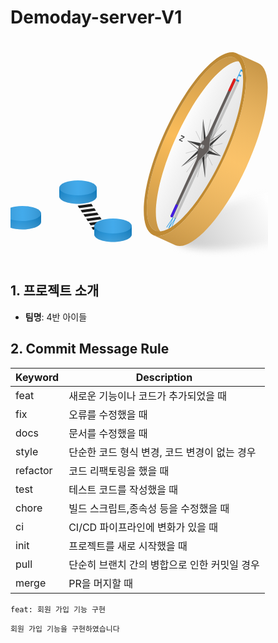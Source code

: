 # Demoday-server-V1

<svg xmlns="http://www.w3.org/2000/svg" width="412" height="356" viewBox="0 0 412 356" fill="none">
<g filter="url(#filter0_f_495_1229)">
<ellipse cx="410.763" cy="287.103" rx="152" ry="39.4746" transform="rotate(-11.142 410.763 287.103)" fill="white"/>
<ellipse cx="410.763" cy="287.103" rx="152" ry="39.4746" transform="rotate(-11.142 410.763 287.103)" fill="url(#paint0_linear_495_1229)" fill-opacity="0.2"/>
</g>
<ellipse cx="309.66" cy="173.775" rx="152" ry="48" transform="rotate(-65.2887 309.66 173.775)" fill="url(#paint1_linear_495_1229)"/>
<ellipse cx="309.66" cy="173.775" rx="152" ry="48" transform="rotate(-65.2887 309.66 173.775)" fill="url(#paint2_linear_495_1229)" fill-opacity="0.2"/>
<path d="M278.629 155.092L277.891 156.697L271.14 159.957L275.473 161.951L274.867 163.268L269.416 160.759L270.138 159.192L276.903 155.878L272.579 153.888L273.179 152.584L278.629 155.092Z" fill="#3B3B3B"/>
<path d="M260.415 283.25L261.17 283.597L255.221 297.61L259.492 291.2L263.762 284.79L264.502 285.131L256.737 303.533L255.96 303.176L261.973 288.923L253.383 301.99L252.584 301.622L258.641 287.39L250.087 300.473L249.317 300.119L260.415 283.25Z" fill="#2EA1E9"/>
<path d="M372.127 51.8422L368.539 50.1911L366.211 55.2516L369.505 56.7676L368.335 59.3102L365.041 57.7942L362.485 63.3485L366.072 64.9995L364.914 67.5175L360.372 65.4272L368.732 47.2587L373.275 49.3489L372.127 51.8422Z" fill="#2EA1E9"/>
<path d="M299.182 219.59L320.423 127.664" stroke="#A1A1A1" stroke-width="0.5" stroke-linecap="round"/>
<path d="M322.788 200.732L296.822 146.656" stroke="#A1A1A1" stroke-width="0.5" stroke-linecap="round"/>
<path d="M338.785 165.968L280.824 181.42" stroke="#A1A1A1" stroke-width="0.5" stroke-linecap="round"/>
<path d="M337.805 135.663L281.8 211.591" stroke="#A1A1A1" stroke-width="0.5" stroke-linecap="round"/>
<path d="M314.816 161.975C316.317 162.666 317.146 164.526 317.227 167.039C317.308 169.543 316.643 172.655 315.207 175.777C313.77 178.899 311.839 181.428 309.884 182.996C307.922 184.569 305.971 185.149 304.469 184.458C302.968 183.767 302.139 181.907 302.058 179.394C301.977 176.89 302.642 173.778 304.078 170.656C305.515 167.534 307.446 165.005 309.401 163.437C311.363 161.864 313.314 161.284 314.816 161.975Z" fill="#3B3B3B" stroke="#A1A1A1" stroke-width="0.25"/>
<path d="M316.724 165.88L333.938 121.02L311.062 163.275L316.724 165.88Z" fill="#3B3B3B" stroke="#A1A1A1" stroke-width="0.25"/>
<path d="M314.836 162.286L331.193 126.742L312.641 161.276L314.836 162.286Z" fill="#E9E8E7" stroke="#A1A1A1" stroke-width="0.201923"/>
<path d="M302.596 181.67L285.383 226.53L308.259 184.276L302.596 181.67Z" fill="#3B3B3B" stroke="#A1A1A1" stroke-width="0.25"/>
<path d="M304.484 185.265L288.128 220.808L306.68 186.275L304.484 185.265Z" fill="#E9E8E7" stroke="#A1A1A1" stroke-width="0.201923"/>
<path d="M313.299 162.623L308.157 127.335L305.503 168.874L313.299 162.623Z" fill="#3B3B3B" stroke="#A1A1A1" stroke-width="0.25"/>
<path d="M309.259 163.861L308.228 132.02L306.188 166.322L309.259 163.861Z" fill="#E9E8E7" stroke="#A1A1A1" stroke-width="0.201923"/>
<path d="M306.022 184.927L311.163 220.216L313.818 178.676L306.022 184.927Z" fill="#3B3B3B" stroke="#A1A1A1" stroke-width="0.25"/>
<path d="M310.062 183.69L311.093 215.531L313.132 181.228L310.062 183.69Z" fill="#E9E8E7" stroke="#A1A1A1" stroke-width="0.201923"/>
<path d="M307.655 165.875L282.859 161.442L302.355 177.391L307.655 165.875Z" fill="#3B3B3B" stroke="#A1A1A1" stroke-width="0.25"/>
<path d="M303.849 171.212L285.39 162.718L301.75 175.772L303.849 171.212Z" fill="#E9E8E7" stroke="#A1A1A1" stroke-width="0.201923"/>
<path d="M311.667 181.676L336.462 186.109L316.966 170.16L311.667 181.676Z" fill="#3B3B3B" stroke="#A1A1A1" stroke-width="0.25"/>
<path d="M315.472 176.339L333.931 184.833L317.571 171.778L315.472 176.339Z" fill="#E9E8E7" stroke="#A1A1A1" stroke-width="0.201923"/>
<path d="M303.234 173.805L273.41 202.842L303.557 183.793L303.234 173.805Z" fill="#3B3B3B" stroke="#A1A1A1" stroke-width="0.25"/>
<path d="M301.875 180.121L277.021 200.05L302.003 184.055L301.875 180.121Z" fill="#E9E8E7" stroke="#A1A1A1" stroke-width="0.201923"/>
<path d="M316.087 173.745L345.911 144.709L315.764 163.758L316.087 173.745Z" fill="#3B3B3B" stroke="#A1A1A1" stroke-width="0.25"/>
<path d="M317.446 167.429L342.3 147.5L317.319 163.496L317.446 167.429Z" fill="#E9E8E7" stroke="#A1A1A1" stroke-width="0.201923"/>
<path fill-rule="evenodd" clip-rule="evenodd" d="M258.085 284.339L257.177 283.921C257.508 284.074 257.859 284.128 258.197 284.096L258.197 284.096C258.885 284.032 259.52 283.613 259.83 282.941L360.161 64.9183C360.47 64.2458 360.375 63.4905 359.977 62.9264C359.874 62.7804 359.75 62.6472 359.608 62.5316C359.48 62.4274 359.337 62.3375 359.18 62.2653L360.089 62.6834C361.092 63.1451 361.531 64.3329 361.069 65.3363L260.738 283.359C260.277 284.362 259.089 284.801 258.085 284.339C258.085 284.339 258.085 284.339 258.085 284.339Z" fill="#A1A1A1"/>
<path opacity="0.2" fill-rule="evenodd" clip-rule="evenodd" d="M306.25 196.421L265.28 285.449C264.819 286.452 263.631 286.891 262.628 286.43C261.624 285.968 261.185 284.78 261.647 283.777L303.435 192.969L306.359 174.658C306.646 172.859 307.42 171.172 308.596 169.78L320.693 155.468L361.978 65.7543C362.439 64.7509 363.627 64.3118 364.631 64.7736C365.634 65.2353 366.073 66.4231 365.611 67.4265L325.177 155.293L325.165 155.438L323.253 175.81C323.039 178.086 322.052 180.221 320.455 181.857L306.352 196.318L306.25 196.421Z" fill="#1B1B1B"/>
<path fill-rule="evenodd" clip-rule="evenodd" d="M300.799 193.913L259.83 282.94C259.368 283.944 258.18 284.383 257.177 283.921C256.174 283.459 255.734 282.272 256.196 281.268L297.985 190.46L300.909 172.15C301.196 170.351 301.969 168.664 303.146 167.272L315.242 152.959L356.527 63.2461C356.989 62.2426 358.177 61.8035 359.18 62.2653C360.184 62.7271 360.623 63.9148 360.161 64.9182L319.726 152.784L319.714 152.93L317.802 173.302C317.588 175.578 316.601 177.712 315.005 179.349L300.902 193.809L300.799 193.913Z" fill="#625D5B"/>
<path d="M314.989 179.365L300.798 193.915L301.707 194.333L315.898 179.783C317.503 178.136 318.493 175.987 318.699 173.696L320.519 153.454L319.61 153.036L317.79 173.278C317.584 175.569 316.595 177.718 314.989 179.365Z" fill="#A1A1A1"/>
<ellipse cx="304.946" cy="170.059" rx="3" ry="1" transform="rotate(-65.2887 304.946 170.059)" fill="#E9E8E7"/>
<path fill-rule="evenodd" clip-rule="evenodd" d="M305.854 170.477C306.547 168.972 306.702 167.565 306.2 167.334L309.834 169.006C310.335 169.237 310.181 170.644 309.488 172.15C308.795 173.655 307.827 174.688 307.325 174.457L303.692 172.785C304.193 173.016 305.162 171.983 305.854 170.477Z" fill="#A1A1A1"/>
<path fill-rule="evenodd" clip-rule="evenodd" d="M356.527 63.2461L348.166 81.4146L351.8 83.0868L360.161 64.9182C360.623 63.9148 360.184 62.7271 359.18 62.2653C358.177 61.8035 356.989 62.2426 356.527 63.2461Z" fill="#E21C1C"/>
<path fill-rule="evenodd" clip-rule="evenodd" d="M256.196 281.268L264.557 263.1L268.191 264.772L259.83 282.94C259.368 283.944 258.18 284.383 257.177 283.921C256.174 283.459 255.734 282.272 256.196 281.268Z" fill="#441CE2"/>
<path fill-rule="evenodd" clip-rule="evenodd" d="M251.521 147.02C286.615 70.7604 334.586 17.9235 358.668 29.0057L373.203 35.6944C368.307 33.4414 362.424 33.8303 355.862 36.5207C330.148 47.0641 294.015 92.953 266.056 153.709C238.097 214.465 226.747 271.759 235.465 298.147C237.69 304.881 241.221 309.603 246.117 311.856L231.583 305.167C207.501 294.085 216.427 223.28 251.521 147.02ZM247.988 312.574L247.934 312.692L246.117 311.856C246.726 312.136 247.35 312.375 247.988 312.574ZM374.966 36.6482C374.399 36.2927 373.812 35.9745 373.203 35.6944L375.02 36.5305L374.966 36.6482Z" fill="#FABC59"/>
<path fill-rule="evenodd" clip-rule="evenodd" d="M251.521 147.02C286.615 70.7604 334.586 17.9235 358.668 29.0057L373.203 35.6944C368.307 33.4414 362.424 33.8303 355.862 36.5207C330.148 47.0641 294.015 92.953 266.056 153.709C238.097 214.465 226.747 271.759 235.465 298.147C237.69 304.881 241.221 309.603 246.117 311.856L231.583 305.167C207.501 294.085 216.427 223.28 251.521 147.02ZM247.988 312.574L247.934 312.692L246.117 311.856C246.726 312.136 247.35 312.375 247.988 312.574ZM374.966 36.6482C374.399 36.2927 373.812 35.9745 373.203 35.6944L375.02 36.5305L374.966 36.6482Z" fill="url(#paint3_linear_495_1229)" fill-opacity="0.2"/>
<path fill-rule="evenodd" clip-rule="evenodd" d="M342.364 188.825C379.304 108.551 388.102 33.7441 362.013 21.7384C335.924 9.73258 284.828 65.0746 247.887 145.348C210.946 225.622 202.149 300.429 228.238 312.435C254.327 324.44 305.423 269.098 342.364 188.825ZM338.73 187.153C373.824 110.893 382.75 40.088 358.668 29.0058C334.586 17.9235 286.615 70.7604 251.521 147.02C216.427 223.28 207.5 294.085 231.583 305.167C255.665 316.25 303.636 263.413 338.73 187.153Z" fill="#C0882D"/>
<path fill-rule="evenodd" clip-rule="evenodd" d="M342.364 188.825C379.304 108.551 388.102 33.7441 362.013 21.7384C335.924 9.73258 284.828 65.0746 247.887 145.348C210.946 225.622 202.149 300.429 228.238 312.435C254.327 324.44 305.423 269.098 342.364 188.825ZM338.73 187.153C373.824 110.893 382.75 40.088 358.668 29.0058C334.586 17.9235 286.615 70.7604 251.521 147.02C216.427 223.28 207.5 294.085 231.583 305.167C255.665 316.25 303.636 263.413 338.73 187.153Z" fill="url(#paint4_linear_495_1229)" fill-opacity="0.2"/>
<path fill-rule="evenodd" clip-rule="evenodd" d="M342.364 188.825C379.305 108.551 388.102 33.744 362.013 21.7383L396.533 37.624C422.622 49.6298 413.825 124.437 376.884 204.711C339.943 284.984 288.848 340.326 262.759 328.32L228.238 312.435C254.327 324.44 305.423 269.098 342.364 188.825Z" fill="#FABC59"/>
<path fill-rule="evenodd" clip-rule="evenodd" d="M342.364 188.825C379.305 108.551 388.102 33.744 362.013 21.7383L396.533 37.624C422.622 49.6298 413.825 124.437 376.884 204.711C339.943 284.984 288.848 340.326 262.759 328.32L228.238 312.435C254.327 324.44 305.423 269.098 342.364 188.825Z" fill="url(#paint5_linear_495_1229)" fill-opacity="0.2"/>
<path d="M107.5 265.5L129.475 262.618L132 266.5L110 269.5L107.5 265.5Z" fill="#1B1B1B"/>
<path d="M112.176 272.382L134.151 269.5L136.676 273.382L114.676 276.382L112.176 272.382Z" fill="#1B1B1B"/>
<path d="M116.647 279.264L138.622 276.382L141.147 280.264L119.147 283.264L116.647 279.264Z" fill="#1B1B1B"/>
<path d="M121.173 286.145L143.147 283.264L145.673 287.145L123.673 290.145L121.173 286.145Z" fill="#1B1B1B"/>
<path d="M125.673 293.027L147.647 290.145L150.173 294.027L128.173 297.027L125.673 293.027Z" fill="#1B1B1B"/>
<path d="M129.525 299.909L151.5 297.027L154.025 300.909L132.025 303.909L129.525 299.909Z" fill="#1B1B1B"/>
<path fill-rule="evenodd" clip-rule="evenodd" d="M194 298H134V311.5C134 318.127 147.431 323.5 164 323.5C180.569 323.5 194 318.127 194 311.5V298Z" fill="#0182D2"/>
<path fill-rule="evenodd" clip-rule="evenodd" d="M194 298H134V311.5C134 318.127 147.431 323.5 164 323.5C180.569 323.5 194 318.127 194 311.5V298Z" fill="url(#paint6_linear_495_1229)" fill-opacity="0.2"/>
<path fill-rule="evenodd" clip-rule="evenodd" d="M194 298H134V311.5C134 318.127 147.431 323.5 164 323.5C180.569 323.5 194 318.127 194 311.5V298Z" fill="url(#paint7_linear_495_1229)" fill-opacity="0.2"/>
<ellipse cx="164" cy="298" rx="30" ry="12" fill="#2EA1E9"/>
<ellipse cx="164" cy="298" rx="30" ry="12" fill="url(#paint8_linear_495_1229)" fill-opacity="0.2"/>
<path fill-rule="evenodd" clip-rule="evenodd" d="M138 237H78V250.5C78 257.127 91.4315 262.5 108 262.5C124.569 262.5 138 257.127 138 250.5V237Z" fill="#0182D2"/>
<path fill-rule="evenodd" clip-rule="evenodd" d="M138 237H78V250.5C78 257.127 91.4315 262.5 108 262.5C124.569 262.5 138 257.127 138 250.5V237Z" fill="url(#paint9_linear_495_1229)" fill-opacity="0.2"/>
<path fill-rule="evenodd" clip-rule="evenodd" d="M138 237H78V250.5C78 257.127 91.4315 262.5 108 262.5C124.569 262.5 138 257.127 138 250.5V237Z" fill="url(#paint10_linear_495_1229)" fill-opacity="0.2"/>
<ellipse cx="108" cy="237" rx="30" ry="12" fill="#2EA1E9"/>
<ellipse cx="108" cy="237" rx="30" ry="12" fill="url(#paint11_linear_495_1229)" fill-opacity="0.2"/>
<path fill-rule="evenodd" clip-rule="evenodd" d="M49 278H-11V291.5C-11 298.127 2.43146 303.5 19 303.5C35.5685 303.5 49 298.127 49 291.5V278Z" fill="#0182D2"/>
<path fill-rule="evenodd" clip-rule="evenodd" d="M49 278H-11V291.5C-11 298.127 2.43146 303.5 19 303.5C35.5685 303.5 49 298.127 49 291.5V278Z" fill="url(#paint12_linear_495_1229)" fill-opacity="0.2"/>
<path fill-rule="evenodd" clip-rule="evenodd" d="M49 278H-11V291.5C-11 298.127 2.43146 303.5 19 303.5C35.5685 303.5 49 298.127 49 291.5V278Z" fill="url(#paint13_linear_495_1229)" fill-opacity="0.2"/>
<ellipse cx="19" cy="278" rx="30" ry="12" fill="#2EA1E9"/>
<ellipse cx="19" cy="278" rx="30" ry="12" fill="url(#paint14_linear_495_1229)" fill-opacity="0.2"/>
<defs>
<filter id="filter0_f_495_1229" x="249.43" y="226.492" width="322.667" height="121.223" filterUnits="userSpaceOnUse" color-interpolation-filters="sRGB">
<feFlood flood-opacity="0" result="BackgroundImageFix"/>
<feBlend mode="normal" in="SourceGraphic" in2="BackgroundImageFix" result="shape"/>
<feGaussianBlur stdDeviation="6" result="effect1_foregroundBlur_495_1229"/>
</filter>
<linearGradient id="paint0_linear_495_1229" x1="424.566" y1="271.464" x2="285.761" y2="320.042" gradientUnits="userSpaceOnUse">
<stop stop-opacity="0"/>
<stop offset="1"/>
</linearGradient>
<linearGradient id="paint1_linear_495_1229" x1="317.036" y1="127.282" x2="319.911" y2="246.148" gradientUnits="userSpaceOnUse">
<stop stop-color="white"/>
<stop offset="1" stop-color="white"/>
</linearGradient>
<linearGradient id="paint2_linear_495_1229" x1="317.462" y1="120.569" x2="313.444" y2="243.614" gradientUnits="userSpaceOnUse">
<stop stop-opacity="0"/>
<stop offset="1" stop-color="#5F5F5F"/>
</linearGradient>
<linearGradient id="paint3_linear_495_1229" x1="345.042" y1="22.735" x2="236.665" y2="307.119" gradientUnits="userSpaceOnUse">
<stop/>
<stop offset="0.5" stop-opacity="0"/>
<stop offset="1"/>
</linearGradient>
<linearGradient id="paint4_linear_495_1229" x1="361.241" y1="197.137" x2="122.743" y2="85.7419" gradientUnits="userSpaceOnUse">
<stop stop-color="white" stop-opacity="0"/>
<stop offset="1"/>
</linearGradient>
<linearGradient id="paint5_linear_495_1229" x1="402.892" y1="40.5503" x2="269.118" y2="331.247" gradientUnits="userSpaceOnUse">
<stop/>
<stop offset="0.5" stop-color="white" stop-opacity="0.5"/>
<stop offset="1"/>
</linearGradient>
<linearGradient id="paint6_linear_495_1229" x1="121" y1="311" x2="204" y2="311" gradientUnits="userSpaceOnUse">
<stop/>
<stop offset="0.449001" stop-color="white" stop-opacity="0.5"/>
<stop offset="1"/>
</linearGradient>
<linearGradient id="paint7_linear_495_1229" x1="164" y1="298" x2="164" y2="329" gradientUnits="userSpaceOnUse">
<stop stop-color="white" stop-opacity="0"/>
<stop offset="1" stop-color="white"/>
</linearGradient>
<linearGradient id="paint8_linear_495_1229" x1="206.5" y1="298" x2="121" y2="298" gradientUnits="userSpaceOnUse">
<stop/>
<stop offset="0.5" stop-color="white" stop-opacity="0.5"/>
<stop offset="1"/>
</linearGradient>
<linearGradient id="paint9_linear_495_1229" x1="65" y1="250" x2="148" y2="250" gradientUnits="userSpaceOnUse">
<stop/>
<stop offset="0.449001" stop-color="white" stop-opacity="0.5"/>
<stop offset="1"/>
</linearGradient>
<linearGradient id="paint10_linear_495_1229" x1="108" y1="237" x2="108" y2="268" gradientUnits="userSpaceOnUse">
<stop stop-color="white" stop-opacity="0"/>
<stop offset="1" stop-color="white"/>
</linearGradient>
<linearGradient id="paint11_linear_495_1229" x1="150.5" y1="237" x2="65" y2="237" gradientUnits="userSpaceOnUse">
<stop/>
<stop offset="0.5" stop-color="white" stop-opacity="0.5"/>
<stop offset="1"/>
</linearGradient>
<linearGradient id="paint12_linear_495_1229" x1="-24" y1="291" x2="59" y2="291" gradientUnits="userSpaceOnUse">
<stop/>
<stop offset="0.449001" stop-color="white" stop-opacity="0.5"/>
<stop offset="1"/>
</linearGradient>
<linearGradient id="paint13_linear_495_1229" x1="19" y1="278" x2="19" y2="309" gradientUnits="userSpaceOnUse">
<stop stop-color="white" stop-opacity="0"/>
<stop offset="1" stop-color="white"/>
</linearGradient>
<linearGradient id="paint14_linear_495_1229" x1="61.5" y1="278" x2="-24" y2="278" gradientUnits="userSpaceOnUse">
<stop/>
<stop offset="0.5" stop-color="white" stop-opacity="0.5"/>
<stop offset="1"/>
</linearGradient>
</defs>
</svg>

## 1. 프로젝트 소개
- **팀명**: 4반 아이들
## 2. Commit Message Rule
Keyword | Description
--|-- 
feat | 새로운 기능이나 코드가 추가되었을 때
fix | 오류를 수정했을 때
docs | 문서를 수정했을 때
style | 단순한 코드 형식 변경, 코드 변경이 없는 경우
refactor | 코드 리팩토링을 했을 때
test | 테스트 코드를 작성했을 때
chore | 빌드 스크립트,종속성 등을 수정했을 때
ci | CI/CD 파이프라인에 변화가 있을 때
init | 프로젝트를 새로 시작했을 때
pull | 단순히 브랜치 간의 병합으로 인한 커밋일 경우
merge | PR을 머지할 때

```
feat: 회원 가입 기능 구현

회원 가입 기능을 구현하였습니다
```